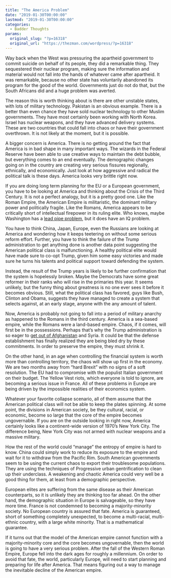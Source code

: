 ```yaml
---
title: "The America Problem"
date: "2019-01-30T00:00:00"
lastmod: "2019-01-30T00:00:00"
categories:
  - Badder Thoughts
params:
  original_slug: "?p=16318"
  original_url: "https://thezman.com/wordpress/?p=16318"
---
```


Way back when the West was pressuring the apartheid government to commit
suicide on behalf of its people, they did a remarkable thing. They
sequestered their nuclear program, making sure the information and
material would not fall into the hands of whatever came after apartheid.
It was remarkable, because no other state has voluntarily abandoned its
program for the good of the world. Governments just do not do that, but
the South Africans did and a huge problem was averted.

The reason this is worth thinking about is there are other unstable
states, with lots of military technology. Pakistan is an obvious
example. There is a better than even chance they have sold nuclear
technology to other Muslim governments. They have most certainly been
working with North Korea. Israel has nuclear weapons, and they have
advanced delivery systems. These are two countries that could fall into
chaos or have their government overthrown. It is not likely at the
moment, but it is possible.

A bigger concern is America. There is no getting around the fact that
America is in bad shape in many important ways. The wizards in the
Federal Reserve have been able to use creative ways to maintain the debt
bubble, but everything comes to an end eventually. The demographic
changes going on in the country are creating very serious fissures
regionally, ethnically, and economically. Just look at how aggressive
and radical the political talk is these days. America looks very brittle
right now.

If you are doing long term planning for the EU or a European government,
you have to be looking at America and thinking about the Crisis of the
Third Century. It is not a perfect analogy, but it is a pretty good one.
Like the Roman Empire, the American Empire is militaristic, the dominant
military power and politically fragile. Like the Romans, America appears
to be critically short of intellectual firepower in its ruling elite.
Who knows, maybe Washington has a [lead pipe
problem](https://www.washingtonpost.com/news/to-your-health/wp/2016/02/17/lead-poisoning-and-the-fall-of-rome/),
but it does have an IQ problem.

You have to think China, Japan, Europe, even the Russians are looking at
America and wondering how it keeps teetering on without some serious
reform effort. Further, you have to think the failure of the Trump
administration to get anything done is another data point suggesting the
American political class is malfunctioning. A healthy political elite
would have made sure to co-opt Trump, given him some easy victories and
made sure he turns his talents and political support toward defending
the system.

Instead, the result of the Trump years is likely to be further
confirmation that the system is hopelessly broken. Maybe the Democrats
have some great reformer in their ranks who will rise in the primaries
this year. It seems unlikely, but the funny thing about greatness is no
one ever sees it before it becomes obvious. Still, what the political
class has favored, guys like Bush, Clinton and Obama, suggests they have
managed to create a system that selects against, at an early stage,
anyone with the any amount of talent.

Now, America is probably not going to fall into a period of military
anarchy as happened to the Romans in the third century. America is a
sea-based empire, while the Romans were a land-based empire. Chaos, if
it comes, will first be in the possessions. Perhaps that’s why the Trump
administration is so eager to [get out of
Afghanistan](https://www.reuters.com/article/us-usa-afghanistan-trump/trump-says-afghanistan-talks-proceeding-well-idUSKCN1PO1E5)
and Syria. It could be that the defense establishment has finally
realized they are being bled dry by these commitments. In order to
preserve the empire, they must shrink it.

On the other hand, in an age when controlling the financial system is
worth more than controlling territory, the chaos will show up first in
the economy. We are two months away from “hard Brexit” with no signs of
a soft resolution. The EU had to compromise with the populist Italian
government on their budget. The Yellow Vest riots, which everyone is
told to ignore, are becoming a serious issue in France. All of these
problems in Europe are being driven by the impossible realities of their
economics system.

Whatever your favorite collapse scenario, all of them assume that the
American political class will not be able to keep the plates spinning.
At some point, the divisions in American society, be they cultural,
racial, or economic, become so large that the core of the empire becomes
ungovernable. If you are on the outside looking in right now, America
certainly looks like a continent-wide version of 1970’s New York City.
The difference being, New York City was not armed with nuclear weapons
and a massive military.

How the rest of the world could “manage” the entropy of empire is hard
to know. China could simply work to reduce its exposure to the empire
and wait for it to withdraw from the Pacific Rim. South American
governments seem to be using the current chaos to export their
troublesome populations. They are using the techniques of Progressive
urban gentrification to clean up their underclass. A weakening and
chaotic America could very well be a good thing for them, at least from
a demographic perspective.

European elites are suffering from the same disease as their American
counterparts, so it is unlikely they are thinking too far ahead. On the
other hand, the demographic situation in Europe is salvageable, so they
have more time. France is not condemned to becoming a majority-minority
society. No European country is assured that fate. America is
guaranteed, short of something completely unexpected, to become a
multi-racial, multi-ethnic country, with a large white minority. That is
a mathematical guarantee.

If it turns out that the model of the American empire cannot function
with a majority-minority core and the core becomes ungovernable, then
the world is going to have a very serious problem. After the fall of the
Western Roman Empire, Europe fell into the dark ages for roughly a
millennium. On order to avoid that fate, the world, particularly Europe,
will need to start planning and preparing for life after America. That
means figuring out a way to manage the inevitable decline of the
American empire.
